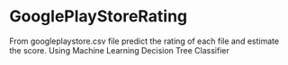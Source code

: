 # GooglePlayStoreRating
From googleplaystore.csv file predict the rating of each file and estimate the score. Using Machine Learning Decision Tree Classifier
